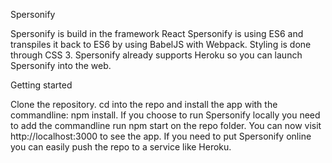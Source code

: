Spersonify

Spersonify is build in the framework React
Spersonify is using ES6 and transpiles it back to ES6 by using BabelJS with Webpack.
Styling is done through CSS 3.
Spersonify already supports Heroku so you can launch Spersonify into the web.


Getting started

Clone the repository.
cd into the repo and install the app with the commandline: npm install.
If you choose to run Spersonify locally you need to add the commandline run npm start on the repo folder. You can now visit http://localhost:3000 to see the app.
If you need to put Spersonify online you can easily push the repo to a service like Heroku.